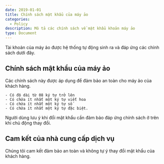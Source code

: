 ```yaml
---
date: 2019-01-01
title: Chính sách mật khẩu của máy ảo
categories:
  - Policy
description: Mô tả các chính sách về mật khẩu khoản máy ảo
type: Document
---
```

Tài khoản của máy ảo được hệ thống tự động sinh ra và đáp ứng các chính sách dưới đây.

## Chính sách mật khẩu của máy ảo

Các chính sách này được áp dụng để đảm bảo an toàn cho máy ảo của khách hàng.
```
- Có độ dài từ 08 ký tự trở lên
- Có chứa ít nhất một ký tự viết hoa
- Có chứa ít nhất một ký tự số
- Có chứa ít nhất một ký tự đặc biệt.
```

Người dùng lưu ý khi đổi mật khẩu cần đảm bảo đáp ứng chính sách ở trên khi chủ động thay đổi.

## Cam kết của nhà cung cấp dịch vụ
Chúng tôi cam kết đảm bảo an toàn và không tự ý thay đổi mật khẩu của khách hàng.
